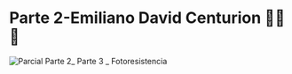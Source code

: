 # Parte 2-Emiliano David Centurion :blue_heart::yellow_heart::blue_heart:

![Parcial Parte 2_ Parte 3 _ Fotoresistencia](https://github.com/Emuardo/Parcial-SPD/assets/107709876/1944768f-00f5-4a02-a15d-46951e36cf5e)
